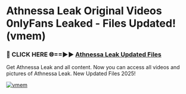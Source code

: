 # Athnessa Leak Original Videos 0nlyFans Leaked - Files Updated! (vmem)

<h3>🔴 CLICK HERE 🌐==►► <a href="https://tinyurl.com/2jnfzry5" rel="nofollow">Athnessa Leak Updated Files</a></h3>

Get Athnessa Leak and all content. Now you can access all videos and pictures of Athnessa Leak. New Updated Files 2025!

[![vmem](https://i.imgur.com/GyGTBgg.gif)](https://tinyurl.com/2jnfzry5)
